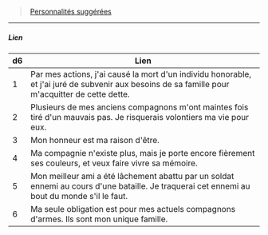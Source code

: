 ﻿---
!Generic
Id: background_militaire_hd.md#lien
ParentLink: background_militaire_hd.md#personnalités-suggérées
Name: Lien
ParentName: Personnalités suggérées
NameLevel: 5
---
> [Personnalités suggérées](hd_background_militaire_personnalites_suggerees.md)

---

##### Lien

|d6|Lien|
|---|---|
|1|Par mes actions, j'ai causé la mort d'un individu honorable, et j'ai juré de subvenir aux besoins de sa famille pour m'acquitter de cette dette.|
|2|Plusieurs de mes anciens compagnons m'ont maintes fois tiré d'un mauvais pas. Je risquerais volontiers ma vie pour eux.|
|3|Mon honneur est ma raison d'être.|
|4|Ma compagnie n'existe plus, mais je porte encore fièrement ses couleurs, et veux faire vivre sa mémoire.|
|5|Mon meilleur ami a été lâchement abattu par un soldat ennemi au cours d'une bataille. Je traquerai cet ennemi au bout du monde s'il le faut.|
|6|Ma seule obligation est pour mes actuels compagnons d'armes. Ils sont mon unique famille.|

